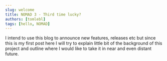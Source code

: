 ```yaml
---
slug: welcome
title: NOMAD 3 - Third time lucky?
authors: [tomlebl]
tags: [hello, NOMAD]
---
```


I intend to use this blog to announce new features, releases etc but since this is my first post here I will try to explain little bit of the background of this project and outline where I would like to take it in near and even distant future.
